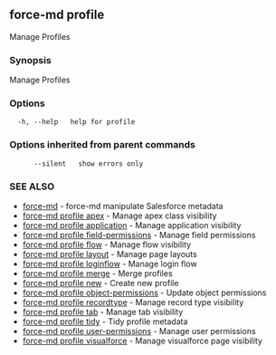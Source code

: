## force-md profile

Manage Profiles

### Synopsis

Manage Profiles

### Options

```
  -h, --help   help for profile
```

### Options inherited from parent commands

```
      --silent   show errors only
```

### SEE ALSO

* [force-md](force-md.md)	 - force-md manipulate Salesforce metadata
* [force-md profile apex](force-md_profile_apex.md)	 - Manage apex class visibility
* [force-md profile application](force-md_profile_application.md)	 - Manage application visibility
* [force-md profile field-permissions](force-md_profile_field-permissions.md)	 - Manage field permissions
* [force-md profile flow](force-md_profile_flow.md)	 - Manage flow visibility
* [force-md profile layout](force-md_profile_layout.md)	 - Manage page layouts
* [force-md profile loginflow](force-md_profile_loginflow.md)	 - Manage login flow
* [force-md profile merge](force-md_profile_merge.md)	 - Merge profiles
* [force-md profile new](force-md_profile_new.md)	 - Create new profile
* [force-md profile object-permissions](force-md_profile_object-permissions.md)	 - Update object permissions
* [force-md profile recordtype](force-md_profile_recordtype.md)	 - Manage record type visibility
* [force-md profile tab](force-md_profile_tab.md)	 - Manage tab visibility
* [force-md profile tidy](force-md_profile_tidy.md)	 - Tidy profile metadata
* [force-md profile user-permissions](force-md_profile_user-permissions.md)	 - Manage user permissions
* [force-md profile visualforce](force-md_profile_visualforce.md)	 - Manage visualforce page visibility

